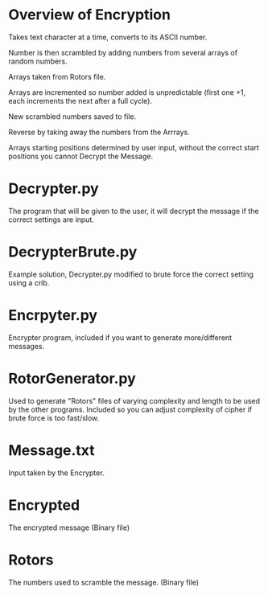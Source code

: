 # Overview of Encryption
Takes text character at a time, converts to its ASCII number.

Number is then scrambled by adding numbers from several arrays of random numbers.

Arrays taken from Rotors file. 

Arrays are incremented so number added is unpredictable (first one +1, each increments the next after a full cycle). 

New scrambled numbers saved to file. 



Reverse by taking away the numbers from the Arrrays.


Arrays starting positions determined by user input, without the correct start positions you cannot Decrypt the Message. 


# Decrypter.py
The program that will be given to the user, it will decrypt the message if the correct settings are input.

# DecrypterBrute.py
Example solution, Decrypter.py modified to brute force the correct setting using a crib. 

# Encrpyter.py 
Encrypter program, included if you want to generate more/different messages. 

# RotorGenerator.py
Used to generate "Rotors" files of varying complexity and length to be used by the other programs. Included so you can adjust complexity of cipher if brute force is too fast/slow. 

# Message.txt 
Input taken by the Encrypter.

# Encrypted
The encrypted message (Binary file)

# Rotors
The numbers used to scramble the message. (Binary file)
